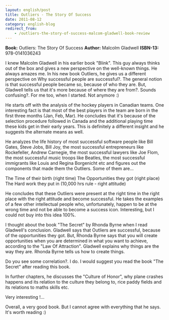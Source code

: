 ```yaml
---
layout: english/post
title: Outliers - The Story Of Success
date: 2011-08-12
category: english-blog
redirect_from:
    - /outliers-the-story-of-success-malcom-gladwell-book-review
---
```


**Book:** Outliers: The Story Of Success
**Author:** Malcolm Gladwell
**ISBN-13:** 978-0141036243

I knew Malcolm Gladwell in his earlier book "Blink". This guy always thinks out of the box and gives a new perspective on the well-known things. He always amazes me. In his new book Outliers, he gives us a different perspective on Why successful people are successful?.  The general notion is that successful people became so, because of who they are. But, Gladwell tells us that it's more because of where they are from?. Sounds confusing?. For me too, when I started. Not anymore :)

He starts off with the analysis of the hockey players in Canadian teams. One interesting fact is that most of the best players in the team are born in the first three months (Jan, Feb, Mar). He concludes that it's because of the selection procedure followed in Canada and the additional playing time these kids get in their early years. This is definitely a different insight and he suggests the alternate means as well.

He analyzes the life history of most successful software people like Bill Gates, Steve Jobs, Bill Joy, the most successful entrepreneurs like Rockefeller, Andrew Carnegie, the most successful lawyers like Joe Flom, the most successful music troops like Beatles, the most successful immigrants like Louis and Regina Borgenicht etc and figures out the components that made them the Outliers. Some of them are...

The Time of their birth (right time)
The Opportunities they got (right place)
The Hard work they put in (10,000 hrs rule - right attitude)

He concludes that these Outliers were present at the right time in the right place with the right attitude and become successful. He takes the examples of a few other intellectual people who, unfortunately, happen to be at the wrong time and not be able to become a success icon. Interesting, but I could not buy into this idea 100%.

I thought about the book "The Secret" by Rhonda Byrne when I read Gladwell's conclusion. Gladwell says that Outliers are successful, because of the opportunities they got. But, Rhonda Byrne says that you will create opportunities when you are determined in what you want to achieve, according to the "Law Of Attraction". Gladwell explains why things are the way they are. Rhonda Byrne tells us how to create things.

Do you see some correlation?. I do. I would suggest you read the book "The Secret" after reading this book.

In further chapters, he discusses the "Culture of Honor", why plane crashes happens and its relation to the culture they belong to, rice paddy fields and its relations to maths skills etc.

Very interesting !...

Overall, a very good book. But I cannot agree with everything that he says. It's worth reading :)
